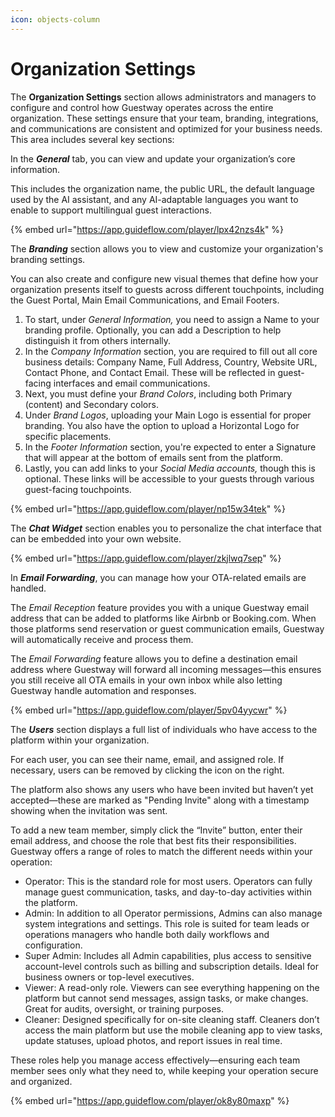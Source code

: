 ```yaml
---
icon: objects-column
---
```


# Organization Settings

The **Organization Settings** section allows administrators and managers to configure and control how Guestway operates across the entire organization. These settings ensure that your team, branding, integrations, and communications are consistent and optimized for your business needs. This area includes several key sections:

In the _**General**_ tab, you can view and update your organization’s core information.&#x20;

This includes the organization name, the public URL, the default language used by the AI assistant, and any AI-adaptable languages you want to enable to support multilingual guest interactions.

{% embed url="https://app.guideflow.com/player/lpx42nzs4k" %}

The _**Branding**_ section allows you to view and customize your organization's branding settings.&#x20;

You can also create and configure new visual themes that define how your organization presents itself to guests across different touchpoints, including the Guest Portal, Main Email Communications, and Email Footers.

1. To start, under _General Information,_ you need to assign a Name to your branding profile. Optionally, you can add a Description to help distinguish it from others internally.
2. In the _Company Information_ section, you are required to fill out all core business details: Company Name, Full Address, Country, Website URL, Contact Phone, and Contact Email. These will be reflected in guest-facing interfaces and email communications.
3. Next, you must define your _Brand Colors_, including both Primary (content) and Secondary colors.&#x20;
4. Under _Brand Logos_, uploading your Main Logo is essential for proper branding. You also have the option to upload a Horizontal Logo for specific placements.
5. In the _Footer Information_ section, you're expected to enter a Signature that will appear at the bottom of emails sent from the platform.
6. Lastly, you can add links to your _Social Media accounts,_ though this is optional. These links will be accessible to your guests through various guest-facing touchpoints.

{% embed url="https://app.guideflow.com/player/np15w34tek" %}

The _**Chat Widget**_ section enables you to personalize the chat interface that can be embedded into your own website.

{% embed url="https://app.guideflow.com/player/zkjlwq7sep" %}

In _**Email Forwarding**_, you can manage how your OTA-related emails are handled.&#x20;

The _Email Reception_ feature provides you with a unique Guestway email address that can be added to platforms like Airbnb or Booking.com. When those platforms send reservation or guest communication emails, Guestway will automatically receive and process them.

The _Email Forwarding_ feature allows you to define a destination email address where Guestway will forward all incoming messages—this ensures you still receive all OTA emails in your own inbox while also letting Guestway handle automation and responses.

{% embed url="https://app.guideflow.com/player/5pv04yycwr" %}

The _**Users**_ section displays a full list of individuals who have access to the platform within your organization.&#x20;

For each user, you can see their name, email, and assigned role. If necessary, users can be removed by clicking the icon on the right.&#x20;

The platform also shows any users who have been invited but haven’t yet accepted—these are marked as "Pending Invite" along with a timestamp showing when the invitation was sent.&#x20;

To add a new team member, simply click the “Invite” button, enter their email address, and choose the role that best fits their responsibilities. Guestway offers a range of roles to match the different needs within your operation:

* Operator: This is the standard role for most users. Operators can fully manage guest communication, tasks, and day-to-day activities within the platform.
* Admin: In addition to all Operator permissions, Admins can also manage system integrations and settings. This role is suited for team leads or operations managers who handle both daily workflows and configuration.
* Super Admin: Includes all Admin capabilities, plus access to sensitive account-level controls such as billing and subscription details. Ideal for business owners or top-level executives.
* Viewer: A read-only role. Viewers can see everything happening on the platform but cannot send messages, assign tasks, or make changes. Great for audits, oversight, or training purposes.
* Cleaner: Designed specifically for on-site cleaning staff. Cleaners don’t access the main platform but use the mobile cleaning app to view tasks, update statuses, upload photos, and report issues in real time.

These roles help you manage access effectively—ensuring each team member sees only what they need to, while keeping your operation secure and organized.

{% embed url="https://app.guideflow.com/player/ok8y80maxp" %}
